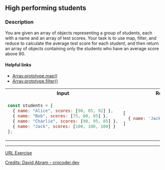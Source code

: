 ## High performing students

### Description

You are given an array of objects representing a group of students, each with a name and an array of test scores. Your task is to use map, filter, and reduce to calculate the average test score for each student, and then return an array of objects containing only the students who have an average score above 90.

#### Helpful links

- [Array.prototype.map()](https://developer.mozilla.org/en-US/docs/Web/JavaScript/Reference/Global_Objects/Array/map)
- [Array.prototype.filter()](https://developer.mozilla.org/en-US/docs/Web/JavaScript/Reference/Global_Objects/Array/filter)

<table>
  <tr>
    <th> Input </th> <th> Result </th>
  </tr>
  <tr>
  <td>

```javascript
const students = [
  { name: "Alice", scores: [90, 85, 92] },
  { name: "Bob", scores: [75, 80, 85] },
  { name: "Charlie", scores: [90, 95, 85] },
  { name: "Jack", scores: [100, 100, 100] }
];
```
  </td>
  <td>

```javascript
[ 
  { name: 'Jack', average: 100 }
]
```

  </td>
  </tr>
</table>

<hr/>

[URL Exercise](https://www.crocoder.dev/blog/map-filter-reduce-exercises/#high-performing-students)

[Credits: David Abram - crocoder.dev](https://www.crocoder.dev/blog/map-filter-reduce-exercises/)